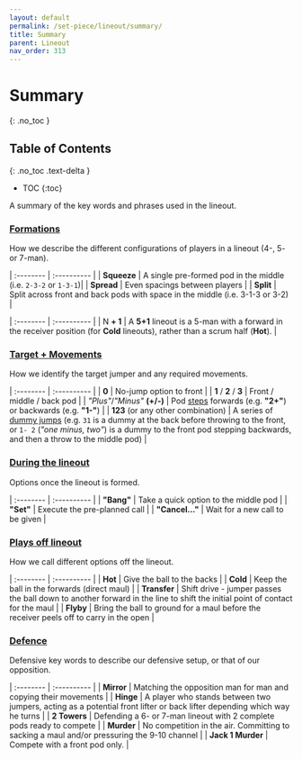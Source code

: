```yaml
---
layout: default
permalink: /set-piece/lineout/summary/
title: Summary
parent: Lineout
nav_order: 313
---
```


# Summary
{: .no_toc }

## Table of Contents
{: .no_toc .text-delta }

- TOC
{:toc}

A summary of the key words and phrases used in the lineout.

### [Formations](attack.md#formations)

How we describe the different configurations of players in a lineout (4-, 5- or 7-man).

| :-------- | :---------- |
|  **Squeeze** | A single pre-formed pod in the middle (i.e. `2-3-2` or `1-3-1`)|
|  **Spread** | Even spacings between players |
|  **Split** | Split across front and back pods with space in the middle (i.e. 3-1-3 or 3-2) |

| :-------- | :---------- |
| N **+ 1** | A **5+1** lineout is a 5-man with a forward in the receiver position (for **Cold** lineouts), rather than a scrum half (**Hot**). |

### [Target + Movements](attack.md#calls)

How we identify the target jumper and any required movements.

| :-------- | :---------- |
| **0** | No-jump option to front |
| **1** / **2** / **3** | Front / middle / back pod |
| _"Plus"_/_"Minus"_ **(+/-)** | Pod [steps](attack.md#steps) forwards (e.g. **"2+"**) or backwards (e.g. **"1-"**) |
| **123** (or any other combination) | A series of [dummy jumps](attack.md#dummy-jumps) (e.g. `31` is a dummy at the back before throwing to the front, or `1- 2` (_"one minus, two"_) is a dummy to the front pod stepping backwards, and then a throw to the middle pod) |

### [During the lineout](index.md#calling-process)

Options once the lineout is formed.

| :-------- | :---------- |
|  **"Bang"** | Take a quick option to the middle pod |
|  **"Set"** | Execute the pre-planned call |
|  **"Cancel..."** | Wait for a new call to be given |

### [Plays off lineout](attack.md#plays)

How we call different options off the lineout.

| :-------- | :---------- |
|  **Hot** | Give the ball to the backs |
|  **Cold** | Keep the ball in the forwards (direct maul) |
|  **Transfer** | Shift drive - jumper passes the ball down to another forward in the line to shift the initial point of contact for the maul |
|  **Flyby** | Bring the ball to ground for a maul before the receiver peels off to carry in the open |

### [Defence](defence.md)

Defensive key words to describe our defensive setup, or that of our opposition.

| :-------- | :---------- |
|  **Mirror** | Matching the opposition man for man and copying their movements |
|  **Hinge** | A player who stands between two jumpers, acting as a potential front lifter or back lifter depending which way he turns |
| **2 Towers** | Defending a 6- or 7-man lineout with 2 complete pods ready to compete |
| **Murder** | No competition in the air. Committing to sacking a maul and/or pressuring the 9-10 channel |
| **Jack 1 Murder** | Compete with a front pod only. |
